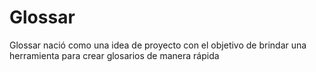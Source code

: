 # Glossar
Glossar nació como una idea de proyecto con el objetivo de brindar una herramienta para crear glosarios de manera rápida 
